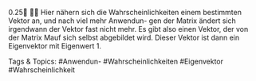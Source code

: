 0.25

Hier nähern sich die Wahrscheinlichkeiten einem bestimmten Vektor an, und nach viel mehr Anwendun-
gen der Matrix ändert sich irgendwann der Vektor fast nicht mehr. Es gibt also einen Vektor, der von
der Matrix Mauf sich selbst abgebildet wird. Dieser Vektor ist dann ein Eigenvektor mit Eigenwert 1.

   Tags & Topics:
   #Anwendun-
   #Wahrscheinlichkeiten
   #Eigenvektor
   #Wahrscheinlichkeit